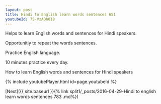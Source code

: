 ```yaml
---
layout: post
title: Hindi to English learn words sentences 651 
youtubeId: 7S-VzAOh0I8
---
```

 
 
Helps to learn English words and sentences for Hindi speakers.

Opportunitiy to repeat the words sentences. 

Practice English language. 
 
10 minutes practice every day. 
 
How to learn English words and sentences for Hindi speakers 
 
{% include youtubePlayer.html id=page.youtubeId %}
 
 
[Next]({{ site.baseurl }}{% link  split1/_posts/2016-04-29-Hindi to english learn words sentences 783 .md%})
 
